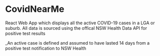 # CovidNearMe
React Web App which displays all the active COVID-19 cases in a LGA or suburb.
All data is sourced using the offical NSW Health Data API for positive test results

_An active case is defined and assumed to have lasted 14 days from a positive test notification to NSW Health
